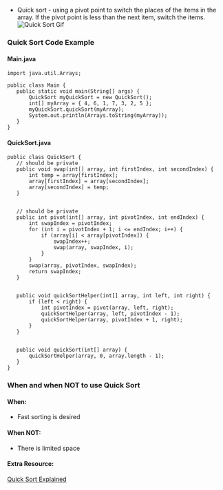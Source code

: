 * Quick sort - using a pivot point to switch the places of the items in the array. If the pivot point is less than the next item, switch the items.
![Quick Sort Gif](https://user-images.githubusercontent.com/69539559/230986654-57c3a973-8d9e-4335-beb7-1c69f92964ab.gif)

### Quick Sort Code Example
#### Main.java
```
import java.util.Arrays;

public class Main {
   public static void main(String[] args) {
       QuickSort myQuickSort = new QuickSort();
       int[] myArray = { 4, 6, 1, 7, 3, 2, 5 };
       myQuickSort.quickSort(myArray);
       System.out.println(Arrays.toString(myArray));
   }
}
```
#### QuickSort.java
```
public class QuickSort {
   // should be private
   public void swap(int[] array, int firstIndex, int secondIndex) {
       int temp = array[firstIndex];
       array[firstIndex] = array[secondIndex];
       array[secondIndex] = temp;
   }


   // should be private
   public int pivot(int[] array, int pivotIndex, int endIndex) {
       int swapIndex = pivotIndex;
       for (int i = pivotIndex + 1; i <= endIndex; i++) {
           if (array[i] < array[pivotIndex]) {
               swapIndex++;
               swap(array, swapIndex, i);
           }
       }
       swap(array, pivotIndex, swapIndex);
       return swapIndex;
   }


   public void quickSortHelper(int[] array, int left, int right) {
       if (left < right) {
           int pivotIndex = pivot(array, left, right);
           quickSortHelper(array, left, pivotIndex - 1);
           quickSortHelper(array, pivotIndex + 1, right);
       }
   }


   public void quickSort(int[] array) {
       quickSortHelper(array, 0, array.length - 1);
   }
}
```
### When and when NOT to use Quick Sort  
#### When:  
- Fast sorting is desired  

#### When NOT:
- There is limited space  

#### Extra Resource:
[Quick Sort Explained](https://www.geeksforgeeks.org/quick-sort/)
